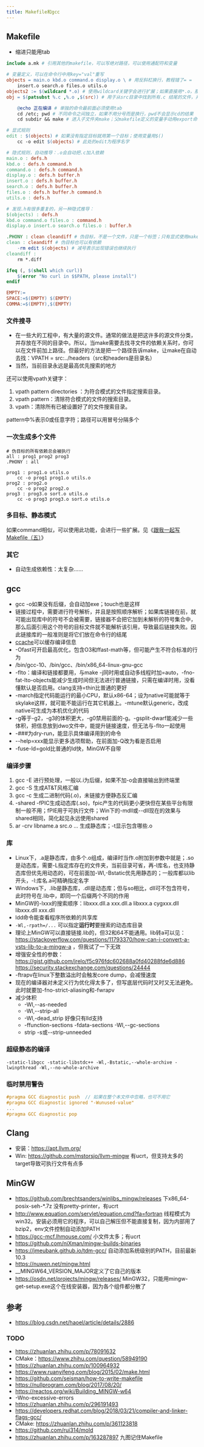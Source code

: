 ```yaml
---
title: Makefile和gcc
---
```


## Makefile

* 缩进只能用tab

```makefile
include a.mk # 引用其他的makefile，可以写绝对路径，可以使用通配符和变量

# 变量定义，可以在命令行中用key="val"重写
objects = main.o kbd.o command.o display.o \ # 用反斜杠换行，教程错了= =
    insert.o search.o files.o utils.o
objects2 := $(wildcard *.o) # 使用wildcard关键字会进行扩展；如果直接用*.o，那就是普通的*.o，（效果应该是在command中当作shell命令会生效，但makefile自动推导无效）
obj = $(patsubst %.c ,%.o ,$(src)) # 用于从src目录中找到所有.c 结尾的文件，并将其替换为.o文件，并赋值给obj

    @echo 正在编译 # 单独的命令最前面必须使用tab
    cd /etc; pwd # 不同命令之间独立，如果不用分号而是换行，pwd不会显示cd的结果
    cd subdir && make # 进入子文件夹make；父makefile定义的变量手动用export命令可以传递到子makefile中，但SHELL和MAKEFLAGS变量会自动传递

# 显式规则
edit : $(objects) # 如果没有指定目标就用第一个目标；使用变量用$()
    cc -o edit $(objects) # 此处的edit为程序名字

# 隐式规则，自动推导：.o会自动把.c加入依赖
main.o : defs.h
kbd.o : defs.h command.h
command.o : defs.h command.h
display.o : defs.h buffer.h
insert.o : defs.h buffer.h
search.o : defs.h buffer.h
files.o : defs.h buffer.h command.h
utils.o : defs.h

# 发现.h有很多重复的，另一种隐式推导：
$(objects) : defs.h
kbd.o command.o files.o : command.h
display.o insert.o search.o files.o : buffer.h

.PHONY : clean cleandiff # 伪目标，不是一个文件，只是一个标签；只有显式使用make clean才会生效
clean : cleandiff # 伪目标也可以有依赖
    -rm edit $(objects) # 减号表示出现错误也继续执行
cleandiff :
    rm *.diff

ifeq (, $(shell which curl))
    $(error "No curl in $$PATH, please install")
endif

EMPTY:=
SPACE:=$(EMPTY) $(EMPTY)
COMMA:=$(EMPTY),$(EMPTY)
```

### 文件搜寻

* 在一些大的工程中，有大量的源文件。通常的做法是把这许多的源文件分类，并存放在不同的目录中。所以，当make需要去找寻文件的依赖关系时，你可以在文件前加上路径。但最好的方法是把一个路径告诉make，让make在自动去找：VPATH = src:../headers（src和headers是目录名）
* 当然，当前目录永远是最高优先搜索的地方

还可以使用vpath关键字：

1. vpath pattern directories ：为符合模式的文件指定搜索目录。
2. vpath pattern：清除符合模式的文件的搜索目录。
3. vpath：清除所有已被设置好了的文件搜索目录。

pattern中%表示0或任意字符；路径可以用冒号分隔多个

### 一次生成多个文件

```
# 伪目标的所有依赖总会被执行
all : prog1 prog2 prog3
.PHONY : all

prog1 : prog1.o utils.o
    cc -o prog1 prog1.o utils.o
prog2 : prog2.o
    cc -o prog2 prog2.o
prog3 : prog3.o sort.o utils.o
    cc -o prog3 prog3.o sort.o utils.o
```

### 多目标、静态模式

如果command相似，可以使用此功能，会进行一些扩展。见《[跟我一起写 Makefile（五）](https://blog.csdn.net/haoel/article/details/2890)》

### 其它

* 自动生成依赖性：太复杂……

## gcc

* gcc -o如果没有后缀，会自动加exe；touch也是这样
* 链接过程中，需要进行符号解析，并且是按照顺序解析；如果库链接在前，就可能出现库中的符号不会被需要，链接器不会把它加到未解析的符号集合中，那么后面引用这个符号的目标文件就不能解析该引用，导致最后链接失败。因此链接库的一般准则是将它们放在命令行的结尾
* [ccache](https://github.com/ccache/ccache)可以缓存编译信息
* -Ofast可开启最高优化，包含O3和ffast-math等，但可能产生不符合标准的行为
* /bin/gcc-10、/bin/gcc、/bin/x86_64-linux-gnu-gcc
* -flto：编译和链接都要用，与make -j同时用或自动多线程时加=auto，-fno-fat-lto-objects能减少生成时间但无法进行普通链接，只需在编译时用，没看懂默认是否启用。clang支持=thin比普通的更好
* -march指定代码能运行的最小CPU，默认x86-64；设为native可能就等于skylake这样，就可能不能运行在其它机器上。-mtune默认generic，改成native可生成为本机优化的代码
* -g等于-g2，-g3的体积更大，-g0禁用前面的-g。-gsplit-dwarf能减少一些体积，把信息放到dwo文件中，能提升链接速度，但无法与-flto一起使用
* -###为dry-run，能显示具体编译用到的命令
* --help=xxx能显示更多选项帮助，在前面加-Q改为看是否启用
* -fuse-ld=gold比普通的ld快，MinGW不自带

### 编译步骤

1. gcc -E 进行预处理，一般以.i为后缀，如果不加-o会直接输出到终端里
2. gcc -S 生成AT&T风格汇编
3. gcc -c 生成二进制代码(.o)，未链接方便静态反汇编
4. -shared -fPIC生成动态库(.so)，fpic产生的代码更小更快但在某些平台有限制一般不用；fPIE用于可执行文件；Win下的-mdll或--dll现在的效果与shared相同，简化起见永远使用shared
5. ar -crv libname.a src.o ... 生成静态库；-t显示包含哪些.o

### 库

* Linux下，.a是静态库，由多个.o组成，编译时当作.o附加到参数中就是；.so是动态库，需要-L指定库存在的文件夹，当前目录可省，再-l库名，也支持静态库但优先用动态的，可在前面加-Wl,-Bstatic优先用静态的；一般库都以lib开头，-l:库名.a可精确指定名字
* Windows下，.lib是静态库，.dll是动态库；但与so相比，dll可不包含符号，此时符号在.lib中，即同一个后缀两个不同的作用
* MinGW的-lxxx的搜索顺序：libxxx.dll.a xxx.dll.a libxxx.a cygxxx.dll libxxx.dll xxx.dll
* ldd命令能查看程序所依赖的共享库
* `-Wl,-rpath=/...` 可以指定**运行时**要搜索的动态库目录
* 理论上MinGW可以直接链接.lib的，但32和64不能通用。lib转a可以见：https://stackoverflow.com/questions/11793370/how-can-i-convert-a-vsts-lib-to-a-mingw-a ，但我试了一下无效
* 增强安全性的参数：https://gist.github.com/jrelo/f5c976fdc602688a0fd40288fde6d886 https://security.stackexchange.com/questions/24444
* -ftrapv在linux下整数溢出时会触发core dump，会减慢速度
* 现在的编译器对未定义行为优化得太多了，但写底层代码时又时又无法避免。此时就要加-fno-strict-aliasing和-fwrapv
* 减少体积
  * -Wl,--as-needed
  * -Wl,--strip-all
  * -Wl,-dead_strip 好像只有lld支持
  * -ffunction-sections -fdata-sections -Wl,--gc-sections
  * strip -s或--strip-unneeded

### 超级静态的编译

```
-static-libgcc -static-libstdc++ -Wl,-Bstatic,--whole-archive -lwinpthread -Wl,--no-whole-archive
```

### 临时禁用警告

```c
#pragma GCC diagnostic push  // 如果在整个本文件中忽略，也可不用它
#pragma GCC diagnostic ignored "-Wunused-value"
...
#pragma GCC diagnostic pop
```

## Clang

* 安装：https://apt.llvm.org/
* Win: https://github.com/mstorsjo/llvm-mingw 有ucrt，但支持太多的target导致可执行文件有点多

## MinGW

* https://github.com/brechtsanders/winlibs_mingw/releases 下x86_64-posix-seh-*.7z 没有pretty-printer，有ucrt
* http://www.equation.com/servlet/equation.cmd?fa=fortran 线程模式为win32。安装必须用它的程序，可以自己解压但不能直接复制，因为内部用了bzip2，env文件控制自动添加PATH
* https://gcc-mcf.lhmouse.com/ 小文件太多；有ucrt
* https://github.com/niXman/mingw-builds-binaries
* https://jmeubank.github.io/tdm-gcc/ 自动添加系统级别的PATH，目前最新10.3
* https://nuwen.net/mingw.html
* __MINGW64_VERSION_MAJOR定义了它自己的版本
* https://osdn.net/projects/mingw/releases/ MinGW32，只能用mingw-get-setup.exe这个在线安装器，因为各个组件都分散了

## 参考

* https://blog.csdn.net/haoel/article/details/2886

### TODO

* https://zhuanlan.zhihu.com/p/78091632
* CMake：https://www.zhihu.com/question/58949190
* https://zhuanlan.zhihu.com/p/100964932
* https://www.ruanyifeng.com/blog/2015/02/make.html
* https://github.com/seisman/how-to-write-makefile
* https://nullprogram.com/blog/2017/08/20/
* https://reactos.org/wiki/Building_MINGW-w64
* -Wno-excessive-errors
* https://zhuanlan.zhihu.com/p/296191493
* https://developers.redhat.com/blog/2018/03/21/compiler-and-linker-flags-gcc/
* CMake: https://zhuanlan.zhihu.com/p/361123818
* https://github.com/rui314/mold
* https://zhuanlan.zhihu.com/p/163287897 九图记住Makefile
